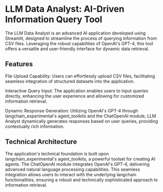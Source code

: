 # LLM Data Analyst: AI-Driven Information Query Tool

The LLM Data Analyst is an advanced AI application developed using Streamlit, designed to streamline the process of querying information from CSV files. Leveraging the robust capabilities of OpenAI's GPT-4, this tool offers a versatile and user-friendly interface for dynamic data retrieval.

## Features
File Upload Capability: Users can effortlessly upload CSV files, facilitating seamless integration of structured datasets into the application.

Interactive Query Input: The application enables users to input queries directly, enhancing the user experience and allowing for customized information retrieval.

Dynamic Response Generation: Utilizing OpenAI's GPT-4 through langchain_experimental's agent_toolkits and the ChatOpenAI module, LLM Analyst dynamically generates responses based on user queries, providing contextually rich information.

## Technical Architecture
The application's technical foundation is built upon langchain_experimental's agent_toolkits, a powerful toolset for creating AI agents. The ChatOpenAI module integrates OpenAI's GPT-4, delivering advanced natural language processing capabilities. This seamless integration allows users to interact with the underlying langchain functionalities, ensuring a robust and technically sophisticated approach to information retrieval.
